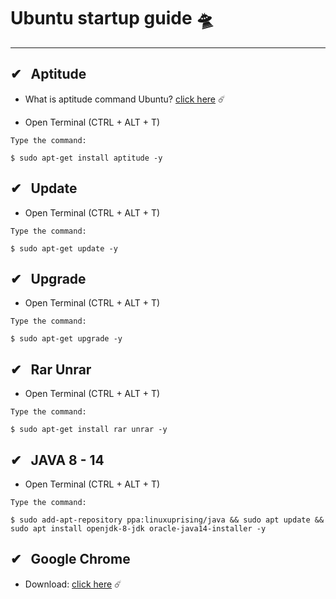 #   Ubuntu startup guide 🛸
 
---
## ✔ &nbsp; Aptitude   
- What is aptitude command Ubuntu? [click here](http://manpages.ubuntu.com/manpages/bionic/man8/aptitude-curses.8.html#description) ☄️

- Open Terminal (CTRL + ALT + T) 

`Type the command:`

    $ sudo apt-get install aptitude -y

## ✔ &nbsp; Update

- Open Terminal (CTRL + ALT + T) 

`Type the command:`

    $ sudo apt-get update -y

## ✔ &nbsp; Upgrade

- Open Terminal (CTRL + ALT + T) 

`Type the command:`

    $ sudo apt-get upgrade -y


## ✔ &nbsp; Rar Unrar

- Open Terminal (CTRL + ALT + T) 

`Type the command:`

    $ sudo apt-get install rar unrar -y


## ✔ &nbsp; JAVA 8 - 14
- Open Terminal (CTRL + ALT + T) 

`Type the command:`

    $ sudo add-apt-repository ppa:linuxuprising/java && sudo apt update && sudo apt install openjdk-8-jdk oracle-java14-installer -y

##  ✔ &nbsp; Google Chrome
- Download: [click here](https://dl.google.com/linux/direct/google-chrome-stable_current_amd64.deb) ☄️ 
